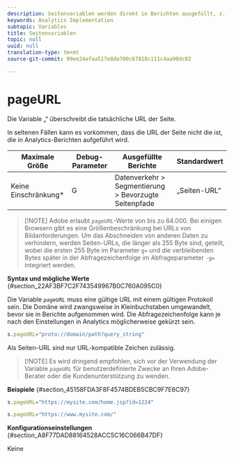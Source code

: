 ```yaml
---
description: Seitenvariablen werden direkt in Berichten ausgefüllt, z. B. pageName, List Props, List Variables usw.
keywords: Analytics Implementation
subtopic: Variables
title: Seitenvariablen
topic: null
uuid: null
translation-type: tm+mt
source-git-commit: 99ee24efaa517e8da700c67818c111c4aa90dc02

---
```



# pageURL

Die Variable „“ überschreibt die tatsächliche URL der Seite.


<!-- 

pageURL.xml

 -->

In seltenen Fällen kann es vorkommen, dass die URL der Seite nicht die ist, die in Analytics-Berichten aufgeführt wird.

<table id="table_D4DC6B476FFD4BEEB36A5C6B2D026255"> 
 <thead> 
  <tr> 
   <th class="entry"> Maximale Größe </th> 
   <th class="entry"> Debug-Parameter </th> 
   <th class="entry"> Ausgefüllte Berichte </th> 
   <th class="entry"> Standardwert </th> 
  </tr> 
 </thead>
 <tbody> 
  <tr> 
   <td> Keine Einschränkung* </td> 
   <td> <p>G </p> </td> 
   <td> Datenverkehr &gt; Segmentierung &gt; Bevorzugte Seitenpfade </td> 
   <td> „Seiten-URL“ </td> 
  </tr> 
 </tbody> 
</table>

> [!NOTE] Adobe erlaubt *`pageURL`*-Werte von bis zu 64.000. Bei einigen Browsern gibt es eine Größenbeschränkung bei URLs von Bildanforderungen. Um das Abschneiden von anderen Daten zu verhindern, werden Seiten-URLs, die länger als 255 Byte sind, geteilt, wobei die ersten 255 Byte im Parameter `g=` und die verbleibenden Bytes später in der Abfragezeichenfolge im Abfrageparameter `-g=` integriert werden.

**Syntax und mögliche Werte** {#section_22AF3BF7C2F743549967B0C760A095C0}

Die Variable *`pageURL`* muss eine gültige URL mit einem gültigen Protokoll sein. Die Domäne wird zwangsweise in Kleinbuchstaben umgewandelt, bevor sie in Berichte aufgenommen wird. Die Abfragezeichenfolge kann je nach den Einstellungen in Analytics möglicherweise gekürzt sein.

```js
s.pageURL="proto://domain/path?query_string"
```

Als Seiten-URL sind nur URL-kompatible Zeichen zulässig.

> [!NOTE] Es wird dringend empfohlen, sich vor der Verwendung der Variable *`pageURL`* für benutzerdefinierte Zwecke an Ihren Adobe-Berater oder die Kundenunterstützung zu wenden.

**Beispiele** {#section_45158FDA3F8F4574BDEB5CBC9F7E6C97}

```js
s.pageURL="https://mysite.com/home.jsp?id=1224" 
```

```js
s.pageURL="https://www.mysite.com/"
```

**Konfigurationseinstellungen** {#section_A8F77DAD88164528ACC5C16C066B47DF}

Keine

